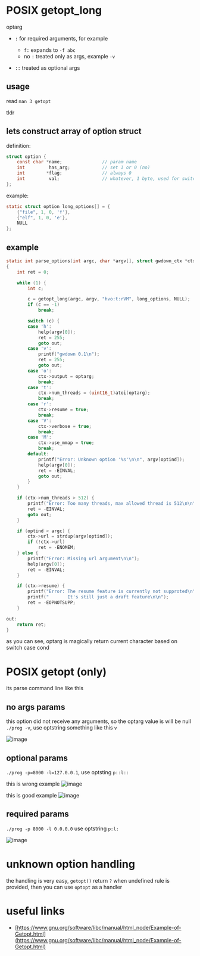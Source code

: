 # POSIX getopt_long

optarg

- `:` for required arguments, for example
	- `f:` expands to `-f abc`
	- no `:` treated only as args, example `-v`

- `::` treated as optional args

## usage
read `man 3 getopt`

tldr

## lets construct array of option struct 

definition:

```c
struct option {
	const char *name;				// param name
	int         has_arg;			// set 1 or 0 (no)
	int        *flag;				// always 0
	int         val;				// whatever, 1 byte, used for switch block identification in future
};
```

example:
```c
static struct option long_options[] = {
    {"file", 1, 0, 'f'},
    {"elf", 1, 0, 'e'},
    NULL
};
```

## example

```c
static int parse_options(int argc, char *argv[], struct gwdown_ctx *ctx)
{
	int ret = 0;

	while (1) {
		int c;

		c = getopt_long(argc, argv, "hvo:t:rVM", long_options, NULL);
		if (c == -1)
			break;

		switch (c) {
		case 'h':
			help(argv[0]);
			ret = 255;
			goto out;
		case 'v':
			printf("gwdown 0.1\n");
			ret = 255;
			goto out;
		case 'o':
			ctx->output = optarg;
			break;
		case 't':
			ctx->num_threads = (uint16_t)atoi(optarg);
			break;
		case 'r':
			ctx->resume = true;
			break;
		case 'V':
			ctx->verbose = true;
			break;
		case 'M':
			ctx->use_mmap = true;
			break;
		default:
			printf("Error: Unknown option '%s'\n\n", argv[optind]);
			help(argv[0]);
			ret = -EINVAL;
			goto out;
		}
	}

	if (ctx->num_threads > 512) {
		printf("Error: Too many threads, max allowed thread is 512\n\n");
		ret = -EINVAL;
		goto out;
	}

	if (optind < argc) {
		ctx->url = strdup(argv[optind]);
		if (!ctx->url)
			ret = -ENOMEM;
	} else {
		printf("Error: Missing url argument\n\n");
		help(argv[0]);
		ret = -EINVAL;
	}

	if (ctx->resume) {
		printf("Error: The resume feature is currently not supproted\n");
		printf("       It's still just a draft feature\n\n");
		ret = -EOPNOTSUPP;
	}

out:
	return ret;
}
```

as you can see, optarg is magically return current character based on switch case cond

# POSIX getopt (only)
its parse command line like this

## no args params
this option did not receive any arguments, so the optarg value is will be null
`./prog -v`, use optstring something like this `v`

![image](../_images/9eac7b897acc6be415fa552aa839ddffd1211ab703f63a4357c9979cd29d97083d16453b9763bba1a0026989f6beefe7c4c88d768bb011588864ca63.png)

## optional params
`./prog -p=8000 -l=127.0.0.1`, use optsting `p::l::`

this is wrong example
![image](../_images/c20aec4c2f351e63fc14bb0afc6ae79e8b17216de4505eeeadb82dfb7703468fcbd6ecdd1213bfce627cb1a353a8cf448c42862e1fb016d9f26ed05e.png)

this is good example
![image](../_images/c5fb359b67e4b223d8a8bc1d738e163e391f5acee7d03d608369451b340bf1e10d79c2b8dd6a9cbcf29950be36dd45fbaabeffc35774edc461c838f8.png)

## required params
`./prog -p 8000 -l 0.0.0.0` use optstring `p:l:`

![image](../_images/c5fb359b67e4b223d8a8bc1d738e163e391f5acee7d03d608369451b340bf1e10d79c2b8dd6a9cbcf29950be36dd45fbaabeffc35774edc461c838f8.png)

# unknown option handling
the handling is very easy, `getopt()` return `?` when undefined rule is provided, then you can use `optopt` as a handler

# useful links

- [https://www.gnu.org/software/libc/manual/html_node/Example-of-Getopt.html](https://www.gnu.org/software/libc/manual/html_node/Example-of-Getopt.html)